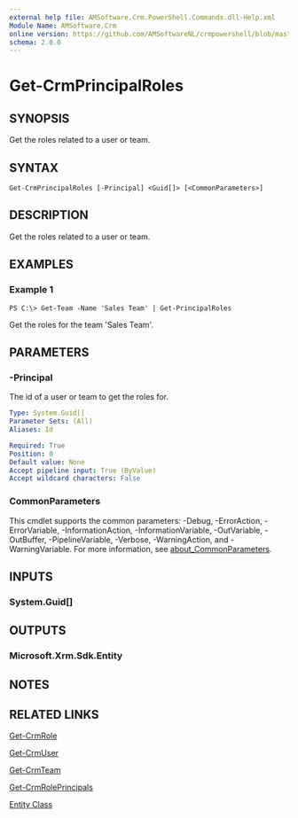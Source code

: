 ```yaml
---
external help file: AMSoftware.Crm.PowerShell.Commands.dll-Help.xml
Module Name: AMSoftware.Crm
online version: https://github.com/AMSoftwareNL/crmpowershell/blob/master/docs/Get-CrmPrincipalRoles.md
schema: 2.0.0
---
```


# Get-CrmPrincipalRoles

## SYNOPSIS
Get the roles related to a user or team.

## SYNTAX

```
Get-CrmPrincipalRoles [-Principal] <Guid[]> [<CommonParameters>]
```

## DESCRIPTION
Get the roles related to a user or team.

## EXAMPLES

### Example 1
```
PS C:\> Get-Team -Name 'Sales Team' | Get-PrincipalRoles
```

Get the roles for the team 'Sales Team'.

## PARAMETERS

### -Principal
The id of a user or team to get the roles for.

```yaml
Type: System.Guid[]
Parameter Sets: (All)
Aliases: Id

Required: True
Position: 0
Default value: None
Accept pipeline input: True (ByValue)
Accept wildcard characters: False
```

### CommonParameters
This cmdlet supports the common parameters: -Debug, -ErrorAction, -ErrorVariable, -InformationAction, -InformationVariable, -OutVariable, -OutBuffer, -PipelineVariable, -Verbose, -WarningAction, and -WarningVariable. For more information, see [about_CommonParameters](http://go.microsoft.com/fwlink/?LinkID=113216).

## INPUTS

### System.Guid[]

## OUTPUTS

### Microsoft.Xrm.Sdk.Entity

## NOTES

## RELATED LINKS

[Get-CrmRole](Get-CrmRole.md)

[Get-CrmUser](Get-CrmUser.md)

[Get-CrmTeam](Get-CrmTeam.md)

[Get-CrmRolePrincipals](Get-CrmRolePrincipals.md)

[Entity Class](https://docs.microsoft.com/en-us/dotnet/api/microsoft.xrm.sdk.entity)
